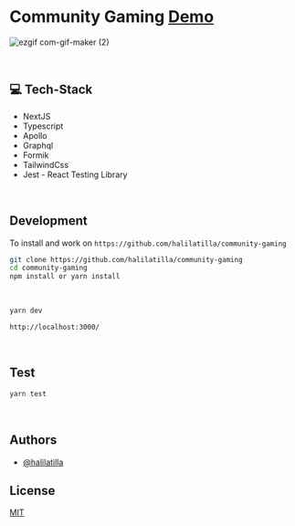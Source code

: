 # Community Gaming [Demo](https://community-gaming-indol.vercel.app/)

![ezgif com-gif-maker (2)](https://user-images.githubusercontent.com/27916419/159185073-952881af-2e85-4a76-a272-1577aab2e954.gif)

<br>

## 💻 Tech-Stack

- NextJS
- Typescript
- Apollo
- Graphql
- Formik
- TailwindCss
- Jest - React Testing Library

<br>

## Development

To install and work on `https://github.com/halilatilla/community-gaming`

```bash
git clone https://github.com/halilatilla/community-gaming
cd community-gaming
npm install or yarn install
```

<br>

```bash
yarn dev
```

`http://localhost:3000/`

<br>

## Test

```bash
yarn test
```

<br>

## Authors

- [@halilatilla](https://www.github.com/halilatilla)

## License

[MIT](https://choosealicense.com/licenses/mit/)
